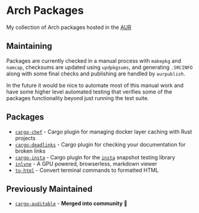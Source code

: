 # Arch Packages

My collection of Arch packages hosted in the [AUR](https://aur.archlinux.org)

## Maintaining

Packages are currently checked in a manual process with `makepkg` and `namcap`,
checksums are updated using `updpkgsums`, and generating `.SRCINFO` along with
some final checks and publishing are handled by `aurpublish`.

In the future it would be nice to automate most of this manual work and have
some higher level automated testing that verifies some of the packages
functionality beyond just running the test suite.

## Packages

- [`cargo-chef`](https://aur.archlinux.org/packages/cargo-chef) - Cargo plugin for managing docker layer caching with Rust projects
- [`cargo-deadlinks`](https://aur.archlinux.org/packages/cargo-deadlinks) - Cargo plugin for checking your documentation for broken links
- [`cargo-insta`](https://aur.archlinux.org/packages/cargo-insta) - Cargo plugin for the [`insta`](https://github.com/mitsuhiko/insta) snapshot testing library
- [`inlyne`](https::/aur.archlinux.org/packages/inlyne) - A GPU powered, browserless, markdown viewer
- [`to-html`](https://github.com/Aloso/to-html) - Convert terminal commands to formatted HTML

## Previously Maintained

- [`cargo-auditable`](https://archlinux.org/packages/community/x86_64/cargo-auditable/) - **Merged into community 🎉**
